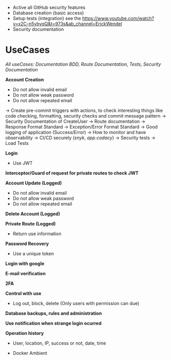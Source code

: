 - Active all GitHub security features
- Database creation (basic access)
- Setup tests (integration) see the https://www.youtube.com/watch?v=x2C-n5ybyqQ&t=973s&ab_channel=ErickWendel
- Security documentation

# UseCases

_All useCases: Documentation BDD, Route Documentation, Tests, Security Documentation_

**Account Creation**

- Do not allow invalid email
- Do not allow weak password
- Do not allow repeated email

-> Create pre-commit triggers with actions, to check interesting things like code checking, formatting, security checks and commit message pattern
-> Security Documentation of CreateUser
-> Route documentation
-> Response Format Standard
-> Exception/Error Format Standard
-> Good logging of application (Success/Error)
-> How to monitor and have observability
-> CI/CD securely (_snyk_, _app.codacy_)
-> Security tests
-> Load Tests

**Login**

- Use JWT

**Interceptor/Guard of request for private routes to check JWT**

**Account Update (Logged)**

- Do not allow invalid email
- Do not allow weak password
- Do not allow repeated email

**Delete Account (Logged)**

**Private Route (Logged)**

- Return use information

**Password Recovery**

- Use a unique token

**Login with google**

**E-mail verification**

**2FA**

**Control with use**

- Log out, block, delete (Only users with permission can due)

**Database backups, rules and administration**

**Use notification when strange login ocurred**

**Operation history**

- User, location, IP, success or not, date, time

- Docker Ambient
